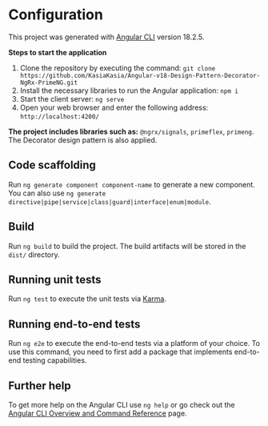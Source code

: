 # Configuration

This project was generated with [Angular CLI](https://github.com/angular/angular-cli) version 18.2.5.

**Steps to start the application**

1. Clone the repository by executing the command: 
    `git clone https://github.com/KasiaKasia/Angular-v18-Design-Pattern-Decorator-NgRx-PrimeNG.git`
2. Install the necessary libraries to run the Angular application: 
    `npm i` 
3. Start the client server: 
    `ng serve`
4. Open your web browser and enter the following address: 
    `http://localhost:4200/`

**The project includes libraries such as:** 
`@ngrx/signals`, `primeflex`, `primeng`. The Decorator design pattern is also applied.

## Code scaffolding

Run `ng generate component component-name` to generate a new component. You can also use `ng generate directive|pipe|service|class|guard|interface|enum|module`.

## Build

Run `ng build` to build the project. The build artifacts will be stored in the `dist/` directory.

## Running unit tests

Run `ng test` to execute the unit tests via [Karma](https://karma-runner.github.io).

## Running end-to-end tests

Run `ng e2e` to execute the end-to-end tests via a platform of your choice. To use this command, you need to first add a package that implements end-to-end testing capabilities.

## Further help

To get more help on the Angular CLI use `ng help` or go check out the [Angular CLI Overview and Command Reference](https://angular.io/cli) page.
